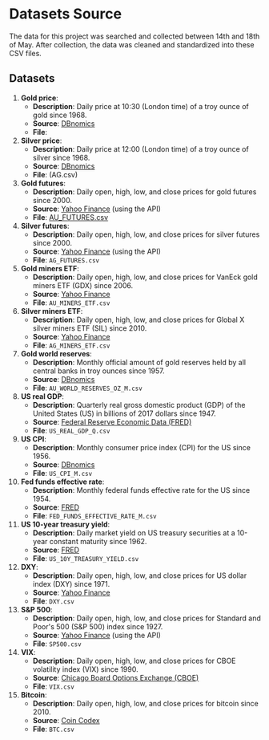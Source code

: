 # Datasets Source
The data for this project was searched and collected between 14th and 18th of May. After collection, the data was cleaned and standardized into these CSV files.

## Datasets
1. **Gold price**:
    - **Description**: Daily price at 10:30 (London time) of a troy ounce of gold since 1968.
    - **Source**: [DBnomics](https://db.nomics.world/LBMA/gold_D)
    - **File**: [](AU.csv)
2. **Silver price**:
    - **Description**: Daily price at 12:00 (London time) of a troy ounce of silver since 1968.
    - **Source**: [DBnomics](https://db.nomics.world/LBMA/silver_D)
    - **File**: (AG.csv)
3. **Gold futures**:
    - **Description**: Daily open, high, low, and close prices for gold futures since 2000.
    - **Source**: [Yahoo Finance](https://finance.yahoo.com/quote/GC%3DF/history) (using the API)
    - **File**: [AU_FUTURES.csv](AU_FUTURES.csv)
4. **Silver futures**:
    - **Description**: Daily open, high, low, and close prices for silver futures since 2000.
    - **Source**: [Yahoo Finance](https://finance.yahoo.com/quote/SI%3DF/history) (using the API)
    - **File**: `AG_FUTURES.csv`
5. **Gold miners ETF**:
    - **Description**: Daily open, high, low, and close prices for VanEck gold miners ETF (GDX) since 2006.
    - **Source**: [Yahoo Finance](https://finance.yahoo.com/quote/GDX/history)
    - **File**: `AU_MINERS_ETF.csv`
6. **Silver miners ETF**:
    - **Description**: Daily open, high, low, and close prices for Global X silver miners ETF (SIL) since 2010.
    - **Source**: [Yahoo Finance](https://finance.yahoo.com/quote/SIL/history)
    - **File**: `AG_MINERS_ETF.csv`
7. **Gold world reserves**:
    - **Description**: Monthly official amount of gold reserves held by all central banks in troy ounces since 1957.
    - **Source**: [DBnomics](https://db.nomics.world/IMF/IFS?dimensions=%7B%22REF_AREA%22%3A%5B%22W0%22%5D%2C%22FREQ%22%3A%5B%22M%22%5D%7D&q=RAFAGOLDV_OZT&tab=list)
    - **File**: `AU_WORLD_RESERVES_OZ_M.csv`
8. **US real GDP**:
    - **Description**: Quarterly real gross domestic product (GDP) of the United States (US) in billions of 2017 dollars since 1947.
    - **Source**: [Federal Reserve Economic Data (FRED)](https://fred.stlouisfed.org/series/GDPC1)
    - **File**: `US_REAL_GDP_Q.csv`
9. **US CPI**:
    - **Description**: Monthly consumer price index (CPI) for the US since 1956.
    - **Source**: [DBnomics](https://db.nomics.world/IMF/CPI/M.US.PCPI_PC_CP_A_PT)
    - **File**: `US_CPI_M.csv`
10. **Fed funds effective rate**:
    - **Description**: Monthly federal funds effective rate for the US since 1954.
    - **Source**: [FRED](https://fred.stlouisfed.org/series/FEDFUNDS)
    - **File**: `FED_FUNDS_EFFECTIVE_RATE_M.csv`
11. **US 10-year treasury yield**:
    - **Description**: Daily market yield on US treasury securities at a 10-year constant maturity since 1962.
    - **Source**: [FRED](https://fred.stlouisfed.org/series/DGS10)
    - **File**: `US_10Y_TREASURY_YIELD.csv`
12. **DXY**:
    - **Description**: Daily open, high, low, and close prices for US dollar index (DXY) since 1971.
    - **Source**: [Yahoo Finance](https://finance.yahoo.com/quote/DX-Y.NYB/history)
    - **File**: `DXY.csv`
13. **S&P 500**:
    - **Description**: Daily open, high, low, and close prices for Standard and Poor's 500 (S&P 500) index since 1927.
    - **Source**: [Yahoo Finance](https://finance.yahoo.com/quote/%5EGSPC/history) (using the API)
    - **File**: `SP500.csv`
14. **VIX**:
    - **Description**: Daily open, high, low, and close prices for CBOE volatility index (VIX) since 1990.
    - **Source**: [Chicago Board Options Exchange (CBOE)](https://cdn.cboe.com/api/global/us_indices/daily_prices/VIX_History.csv)
    - **File**: `VIX.csv`
15. **Bitcoin**:
    - **Description**: Daily open, high, low, and close prices for bitcoin since 2010.
    - **Source**: [Coin Codex](https://coincodex.com/crypto/bitcoin/historical-data)
    - **File**: `BTC.csv`
